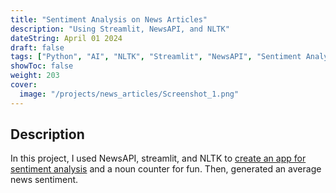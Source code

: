 ```yaml
---
title: "Sentiment Analysis on News Articles"
description: "Using Streamlit, NewsAPI, and NLTK"
dateString: April 01 2024
draft: false
tags: ["Python", "AI", "NLTK", "Streamlit", "NewsAPI", "Sentiment Analysis"]
showToc: false
weight: 203
cover:
  image: "/projects/news_articles/Screenshot_1.png"
---
```


<!-- ### 🔗 [Colab Notebook](https://colab.research.google.com/drive/1Q553uslYW3Ho6P1G46SOEDxOS_VmHXfJ) -->

## Description

In this project, I used NewsAPI, streamlit, and NLTK to [create an app for sentiment analysis](https://rjunccnewsapp.streamlit.app/) and a noun counter for fun. Then, generated an average news sentiment.

<!-- ![Attention Mechanism](/projects/news_articles/Screenshot_1.png) -->
